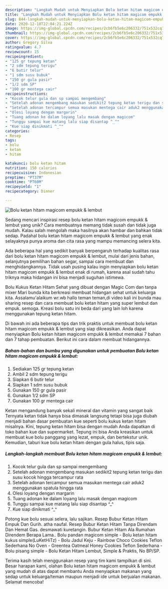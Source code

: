 ```yaml
---
description: "Langkah Mudah untuk Menyiapkan Bolu ketan hitam magicom empukk &amp;amp; lembut, Menggugah Selera"
title: "Langkah Mudah untuk Menyiapkan Bolu ketan hitam magicom empukk &amp;amp; lembut, Menggugah Selera"
slug: 844-langkah-mudah-untuk-menyiapkan-bolu-ketan-hitam-magicom-empukk-and-amp-lembut-menggugah-selera
date: 2020-12-18T22:04:21.224Z
image: https://img-global.cpcdn.com/recipes/2cb6fb5e6c206332/751x532cq70/bolu-ketan-hitam-magicom-empukk-lembut-foto-resep-utama.jpg
thumbnail: https://img-global.cpcdn.com/recipes/2cb6fb5e6c206332/751x532cq70/bolu-ketan-hitam-magicom-empukk-lembut-foto-resep-utama.jpg
cover: https://img-global.cpcdn.com/recipes/2cb6fb5e6c206332/751x532cq70/bolu-ketan-hitam-magicom-empukk-lembut-foto-resep-utama.jpg
author: Gregory Silva
ratingvalue: 4.7
reviewcount: 15
recipeingredient:
- "125 gr tepung ketan"
- "2 sdm tepung terigu"
- "6 butir telur"
- "1 sdm susu bubuk"
- "150 gr gula pasir"
- "1/2 sdm SP"
- "100 gr mentega cair"
recipeinstructions:
- "Kocok telur gula dan sp sampai mengembang"
- "Setelah adonan mengembang masukan sedikit2 tepung ketan terigu dan susu kocok hingga tercampur rata"
- "Setelah adonan tercampur semua masukan mentega cair aduk2 menggunakan spatula hingga rata"
- "Olesi loyang dengan margarin"
- "Tuang adonan ke dalam loyang lalu masak dengan magicom"
- "Tunggu sampai kue matang lalu siap disantap ^_^"
- "Kue siap dinikmati ^_^"
categories:
- Resep
tags:
- bolu
- ketan
- hitam

katakunci: bolu ketan hitam 
nutrition: 150 calories
recipecuisine: Indonesian
preptime: "PT37M"
cooktime: "PT60M"
recipeyield: "1"
recipecategory: Dinner

---
```



![Bolu ketan hitam magicom empukk &amp; lembut](https://img-global.cpcdn.com/recipes/2cb6fb5e6c206332/751x532cq70/bolu-ketan-hitam-magicom-empukk-lembut-foto-resep-utama.jpg)

Sedang mencari inspirasi resep bolu ketan hitam magicom empukk &amp; lembut yang unik? Cara membuatnya memang tidak susah dan tidak juga mudah. Kalau salah mengolah maka hasilnya akan hambar dan bahkan tidak sedap. Padahal bolu ketan hitam magicom empukk &amp; lembut yang enak selayaknya punya aroma dan cita rasa yang mampu memancing selera kita.

Ada beberapa hal yang sedikit banyak berpengaruh terhadap kualitas rasa dari bolu ketan hitam magicom empukk &amp; lembut, mulai dari jenis bahan, selanjutnya pemilihan bahan segar, sampai cara membuat dan menghidangkannya. Tidak usah pusing kalau ingin menyiapkan bolu ketan hitam magicom empukk &amp; lembut enak di rumah, karena asal sudah tahu triknya maka hidangan ini bisa menjadi suguhan istimewa.

Bolu Kukus Ketan Hitam Sehat yang dibuat dengan Magic Com dan tanpa mixer Mari bunda kita berkreasi membuat hidangan sehat untuk keluarga kita. Assalamu&#39;alaikum wr.wb hallo teman teman,di video kali ini bunda mau sharing resep dan cara membuat bolu ketan hitam yang super lembut dan empuk. semoga. Kreasi bolu satu ini beda dari yang lain loh karena menggunakan tepung ketan hitam.


Di bawah ini ada beberapa tips dan trik praktis untuk membuat bolu ketan hitam magicom empukk &amp; lembut yang siap dikreasikan. Anda dapat menyiapkan Bolu ketan hitam magicom empukk &amp; lembut memakai 7 bahan dan 7 tahap pembuatan. Berikut ini cara dalam membuat hidangannya.

<!--inarticleads1-->

##### Bahan-bahan dan bumbu yang digunakan untuk pembuatan Bolu ketan hitam magicom empukk &amp; lembut:

1. Sediakan 125 gr tepung ketan
1. Ambil 2 sdm tepung terigu
1. Siapkan 6 butir telur
1. Siapkan 1 sdm susu bubuk
1. Gunakan 150 gr gula pasir
1. Gunakan 1/2 sdm SP
1. Gunakan 100 gr mentega cair


Ketan mengandung banyak sekali mineral dan vitamin yang sangat baik Ternyata ketan tidak hanya bisa dimasak langsung tetapi bisa juga diubah menjadi bahan dasar pembuatan kue seperti bolu kukus ketan hitam misalnya. Kini, tepung ketan hitam bisa dengan mudah Anda dapatkan di toko bahan kue dan supermarket. Tepung ini bisa Anda kreasikan untuk membuat kue bolu panggang yang lezat, empuk, dan bertekstur unik. Kemudian, taburi kue bolu ketan hitam dengan gula halus, tipis saja. 

<!--inarticleads2-->

##### Langkah-langkah membuat Bolu ketan hitam magicom empukk &amp; lembut:

1. Kocok telur gula dan sp sampai mengembang
1. Setelah adonan mengembang masukan sedikit2 tepung ketan terigu dan susu kocok hingga tercampur rata
1. Setelah adonan tercampur semua masukan mentega cair aduk2 menggunakan spatula hingga rata
1. Olesi loyang dengan margarin
1. Tuang adonan ke dalam loyang lalu masak dengan magicom
1. Tunggu sampai kue matang lalu siap disantap ^_^
1. Kue siap dinikmati ^_^


Potong kue bolu sesuai selera, lalu sajikan. Resep Bubur Ketan Hitam Empuk Dan Gurih. atha naufal. Resep Bubur Ketan Hitam Tanpa Direndam Dan Hemat Gas. desmawati kuretangin. Bubur Ketan Hitam Ala Rumahan Direndem Berapa Lama.. Bolu pandan magicom simple - Bolu ketan hitam kukus simple(LuKetHiTz) - Bolu Jadul Keju - Rainbow Choco Cookies Teflon Sederhana No Oven - Greentea Oatmeal Honey Cookies Teflon Sederhana - Bolu pisang simple - Bolu Ketan Hitam Lembut, Simple &amp; Praktis, No BP/SP. 

Terima kasih telah menggunakan resep yang tim kami tampilkan di sini. Besar harapan kami, olahan Bolu ketan hitam magicom empukk &amp; lembut yang mudah di atas dapat membantu Anda menyiapkan makanan yang sedap untuk keluarga/teman maupun menjadi ide untuk berjualan makanan. Selamat mencoba!
